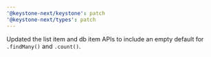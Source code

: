 ```yaml
---
'@keystone-next/keystone': patch
'@keystone-next/types': patch
---
```


Updated the list item and db item APIs to include an empty default for `.findMany()` and `.count()`.
